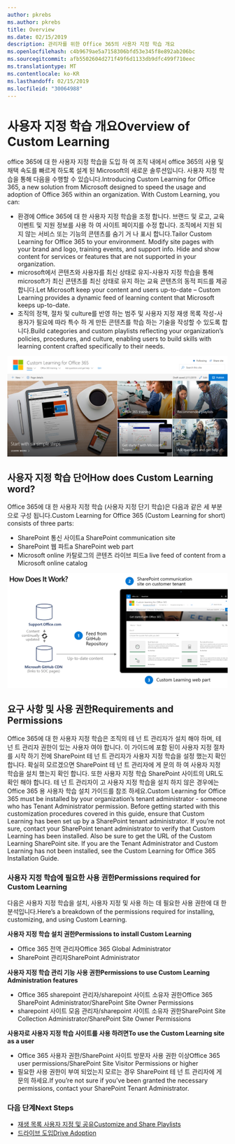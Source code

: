 ```yaml
---
author: pkrebs
ms.author: pkrebs
title: Overview
ms.date: 02/15/2019
description: 관리자를 위한 Office 365의 사용자 지정 학습 개요
ms.openlocfilehash: c4b9679ae5a7158306bfd53e345f8e892ab206bc
ms.sourcegitcommit: afb5502604d271f49f6d1133db9dfc499f710eec
ms.translationtype: MT
ms.contentlocale: ko-KR
ms.lasthandoff: 02/15/2019
ms.locfileid: "30064988"
---
```

# <a name="overview-of-custom-learning"></a><span data-ttu-id="7f62d-103">사용자 지정 학습 개요</span><span class="sxs-lookup"><span data-stu-id="7f62d-103">Overview of Custom Learning</span></span>
<span data-ttu-id="7f62d-p101">office 365에 대 한 사용자 지정 학습을 도입 하 여 조직 내에서 office 365의 사용 및 채택 속도를 빠르게 하도록 설계 된 Microsoft의 새로운 솔루션입니다. 사용자 지정 학습을 통해 다음을 수행할 수 있습니다.</span><span class="sxs-lookup"><span data-stu-id="7f62d-p101">Introducing Custom Learning for Office 365, a new solution from Microsoft designed to speed the usage and adoption of Office 365 within an organization. With Custom Learning, you can:</span></span>

- <span data-ttu-id="7f62d-p102">환경에 Office 365에 대 한 사용자 지정 학습을 조정 합니다. 브랜드 및 로고, 교육 이벤트 및 지원 정보를 사용 하 여 사이트 페이지를 수정 합니다. 조직에서 지원 되지 않는 서비스 또는 기능의 콘텐츠를 숨기 거 나 표시 합니다.</span><span class="sxs-lookup"><span data-stu-id="7f62d-p102">Tailor Custom Learning for Office 365 to your environment. Modify site pages with your brand and logo, training events, and support info. Hide and show content for services or features that are not supported in your organization.</span></span> 
- <span data-ttu-id="7f62d-109">microsoft에서 콘텐츠와 사용자를 최신 상태로 유지-사용자 지정 학습을 통해 microsoft가 최신 콘텐츠를 최신 상태로 유지 하는 교육 콘텐츠의 동적 피드를 제공 합니다.</span><span class="sxs-lookup"><span data-stu-id="7f62d-109">Let Microsoft keep your content and users up-to-date – Custom Learning provides a dynamic feed of learning content that Microsoft keeps up-to-date.</span></span> 
- <span data-ttu-id="7f62d-110">조직의 정책, 절차 및 culture를 반영 하는 범주 및 사용자 지정 재생 목록 작성-사용자가 필요에 따라 특수 하 게 만든 콘텐츠를 학습 하는 기술을 작성할 수 있도록 합니다.</span><span class="sxs-lookup"><span data-stu-id="7f62d-110">Build categories and custom playlists reflecting your organization’s policies, procedures, and culture, enabling users to build skills with learning content crafted specifically to their needs.</span></span>

![cg_introducing-.png](media/cg_introducing.png)

## <a name="how-does-custom-learning-word"></a><span data-ttu-id="7f62d-112">사용자 지정 학습 단어</span><span class="sxs-lookup"><span data-stu-id="7f62d-112">How does Custom Learning word?</span></span>
<span data-ttu-id="7f62d-113">Office 365에 대 한 사용자 지정 학습 (사용자 지정 단기 학습)은 다음과 같은 세 부분으로 구성 됩니다.</span><span class="sxs-lookup"><span data-stu-id="7f62d-113">Custom Learning for Office 365 (Custom Learning for short) consists of three parts:</span></span> 
- <span data-ttu-id="7f62d-114">SharePoint 통신 사이트</span><span class="sxs-lookup"><span data-stu-id="7f62d-114">a SharePoint communication site</span></span>
- <span data-ttu-id="7f62d-115">SharePoint 웹 파트</span><span class="sxs-lookup"><span data-stu-id="7f62d-115">a SharePoint web part</span></span>
- <span data-ttu-id="7f62d-116">Microsoft online 카탈로그의 콘텐츠 라이브 피드</span><span class="sxs-lookup"><span data-stu-id="7f62d-116">a live feed of content from a Microsoft online catalog</span></span>

![cg_howitworks-.png](media/cg_howitworks.png)

## <a name="requirements-and-permissions"></a><span data-ttu-id="7f62d-118">요구 사항 및 사용 권한</span><span class="sxs-lookup"><span data-stu-id="7f62d-118">Requirements and Permissions</span></span>
<span data-ttu-id="7f62d-p103">Office 365에 대 한 사용자 지정 학습은 조직의 테 넌 트 관리자가 설치 해야 하며, 테 넌 트 관리자 권한이 있는 사용자 여야 합니다. 이 가이드에 포함 된이 사용자 지정 절차를 시작 하기 전에 SharePoint 테 넌 트 관리자가 사용자 지정 학습을 설정 했는지 확인 합니다. 확실히 모르겠으면 SharePoint 테 넌 트 관리자에 게 문의 하 여 사용자 지정 학습을 설치 했는지 확인 합니다. 또한 사용자 지정 학습 SharePoint 사이트의 URL도 확인 해야 합니다. 테 넌 트 관리자이 고 사용자 지정 학습을 설치 하지 않은 경우에는 Office 365 용 사용자 학습 설치 가이드를 참조 하세요.</span><span class="sxs-lookup"><span data-stu-id="7f62d-p103">Custom Learning for Office 365 must be installed by your organization’s tenant administrator - someone who has Tenant Administrator permission. Before getting started with this customization procedures covered in this guide, ensure that Custom Learning has been set up by a SharePoint tenant administrator. If you’re not sure, contact your SharePoint tenant administrator to verify that Custom Learning has been installed. Also be sure to get the URL of the Custom Learning SharePoint site. If you are the Tenant Administrator and Custom Learning has not been installed, see the Custom Learning for Office 365 Installation Guide.</span></span> 

### <a name="permissions-required-for-custom-learning"></a><span data-ttu-id="7f62d-124">사용자 지정 학습에 필요한 사용 권한</span><span class="sxs-lookup"><span data-stu-id="7f62d-124">Permissions required for Custom Learning</span></span> 
<span data-ttu-id="7f62d-125">다음은 사용자 지정 학습을 설치, 사용자 지정 및 사용 하는 데 필요한 사용 권한에 대 한 분석입니다.</span><span class="sxs-lookup"><span data-stu-id="7f62d-125">Here’s a breakdown of the permissions required for installing, customizing, and using Custom Learning.</span></span> 

<span data-ttu-id="7f62d-126">**사용자 지정 학습 설치 권한**</span><span class="sxs-lookup"><span data-stu-id="7f62d-126">**Permissions to install Custom Learning**</span></span>
- <span data-ttu-id="7f62d-127">Office 365 전역 관리자</span><span class="sxs-lookup"><span data-stu-id="7f62d-127">Office 365 Global Administrator</span></span>
- <span data-ttu-id="7f62d-128">SharePoint 관리자</span><span class="sxs-lookup"><span data-stu-id="7f62d-128">SharePoint Administrator</span></span>

<span data-ttu-id="7f62d-129">**사용자 지정 학습 관리 기능 사용 권한**</span><span class="sxs-lookup"><span data-stu-id="7f62d-129">**Permissions to use Custom Learning Administration features**</span></span>
- <span data-ttu-id="7f62d-130">Office 365 sharepoint 관리자/sharepoint 사이트 소유자 권한</span><span class="sxs-lookup"><span data-stu-id="7f62d-130">Office 365 SharePoint Administrator/SharePoint Site Owner Permissions</span></span>
- <span data-ttu-id="7f62d-131">sharepoint 사이트 모음 관리자/sharepoint 사이트 소유자 권한</span><span class="sxs-lookup"><span data-stu-id="7f62d-131">SharePoint Site Collection Administrator/SharePoint Site Owner Permissions</span></span>

<span data-ttu-id="7f62d-132">**사용자로 사용자 지정 학습 사이트를 사용 하려면**</span><span class="sxs-lookup"><span data-stu-id="7f62d-132">**To use the Custom Learning site as a user**</span></span>
- <span data-ttu-id="7f62d-133">Office 365 사용자 권한/SharePoint 사이트 방문자 사용 권한 이상</span><span class="sxs-lookup"><span data-stu-id="7f62d-133">Office 365 user permissions/SharePoint Site Visitor Permissions or higher</span></span>
- <span data-ttu-id="7f62d-134">필요한 사용 권한이 부여 되었는지 모르는 경우 SharePoint 테 넌 트 관리자에 게 문의 하세요.</span><span class="sxs-lookup"><span data-stu-id="7f62d-134">If you’re not sure if you’ve been granted the necessary permissions, contact your SharePoint Tenant Administrator.</span></span>

### <a name="next-steps"></a><span data-ttu-id="7f62d-135">다음 단계</span><span class="sxs-lookup"><span data-stu-id="7f62d-135">Next Steps</span></span>

- [<span data-ttu-id="7f62d-136">재생 목록 사용자 지정 및 공유</span><span class="sxs-lookup"><span data-stu-id="7f62d-136">Customize and Share Playlists</span></span>](customplaylist.md)
- [<span data-ttu-id="7f62d-137">드라이브 도입</span><span class="sxs-lookup"><span data-stu-id="7f62d-137">Drive Adoption</span></span>](driveadoption.md) 